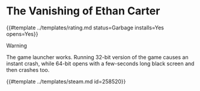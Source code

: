 # The Vanishing of Ethan Carter
<!-- script:Aliases [] -->

{{#template ../templates/rating.md status=Garbage installs=Yes opens=Yes}}

> [!WARNING]
> The game launcher works. Running 32-bit version of the game causes an instant crash, while 64-bit opens with a few-seconds long black screen and then crashes too. 

{{#template ../templates/steam.md id=258520}}
